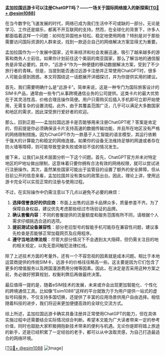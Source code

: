 **孟加拉国远游卡可以注册ChatGPT吗？——一场关于国际网络接入的新探索[[TG💪+ @esim1088](https://t.me/s/esim1088)]**

在当今数字化飞速发展的时代，网络已成为我们生活中不可或缺的一部分。无论是学习、工作还是娱乐，都离不开互联网的支持。然而，在全球化的背景下，许多人都面临着这样一个问题：如何在异国他乡轻松、稳定地使用网络？特别是对于那些需要访问国际资源的人群来说，找到一款适合自己的网络解决方案显得尤为重要。

孟加拉国作为一个发展中国家，近年来经济和社会发展迅速，吸引了越来越多的游客和商务人士前往。如果你计划前往这个美丽的南亚国家，那么了解当地的通信服务是非常必要的。其中，“远游卡”作为一种便捷的移动数据解决方案，受到了不少旅行者的青睐。但是，当提到能否通过远游卡注册并正常使用ChatGPT时，很多人可能会感到困惑。本文将围绕这一话题展开详细探讨，并为你提供实用的建议。

首先，我们需要明确什么是“远游卡”。简单来说，这是一种专门为国际旅客设计的SIM卡产品，通常由一些专门从事跨境通信业务的公司提供。这类卡片的最大优势在于其灵活性高、价格合理且操作简便。用户只需购买后插入手机即可立即开始使用，无需复杂的设置流程。此外，由于其覆盖范围广泛，几乎可以满足大多数国家和地区的需求，因此深受旅行爱好者的欢迎。

那么，回到正题——孟加拉国远游卡是否能够用来注册ChatGPT呢？答案是肯定的，但前提是你必须确保该卡片支持高速的数据传输功能，并且所在地区没有严格的网络限制措施。因为ChatGPT作为一款基于人工智能的语言模型，其运行依赖于强大的计算能力和稳定的网络连接。如果你的设备无法维持足够的网速或者存在防火墙等障碍，则可能导致登录失败或体验不佳的情况发生。

接下来，让我们从技术层面分析一下这个问题。首先，ChatGPT官方并未对特定地区的IP地址做出限制，这意味着只要你拥有合法有效的网络权限，就可以尝试进行注册操作。其次，虽然某些国家可能出于监管目的设置了额外的安全屏障，但从目前公开的信息来看，孟加拉国并没有类似的政策出台。因此，理论上讲，使用远游卡完全可以实现正常的注册与使用过程。

不过，在实际操作中仍需注意以下几点以避免不必要的麻烦：
1. **选择信誉良好的供应商**：市面上出售的远游卡品牌众多，质量参差不齐。为了保障自身权益，建议优先考虑那些经过市场验证的品牌。
2. **确认套餐内容**：不同的套餐提供的流量额度和服务范围有所不同，请根据个人需求仔细挑选合适的选项。
3. **提前测试设备兼容性**：部分老旧型号的智能手机可能存在兼容性问题，建议事先检查是否能够正常加载网页及应用程序。
4. **遵守当地法律法规**：尽管大部分情况下不会遇到太大阻碍，但仍需关注目的地的相关规定，以免无意间触犯法律红线。

除了上述技术方面的考量外，还有一个不容忽视的因素就是成本问题。相比于本地运营商提供的传统SIM卡，远游卡的价格往往略高一些。这主要是因为它们包含了更多的增值服务以及跨国漫游费用分摊等因素。因此，在决定是否采用这种方案之前，务必做好预算规划，权衡利弊后再做最终决策。

最后值得一提的是，随着eSIM技术的发展，未来或许会出现更加智能化、个性化的跨境通信工具。比如像“Esim1088”这样的平台就致力于为用户提供一站式的虚拟号码服务，不仅支持多国切换，还提供了丰富的应用场景供用户自由选择。相信随着科技的进步，我们将迎来更加便捷高效的全球化交流方式。

综上所述，孟加拉国远游卡确实具备注册并正常使用ChatGPT的能力，但在具体实施过程中还需要结合实际情况综合判断。希望本文能为广大读者带来一定的参考价值，同时也鼓励大家积极拥抱新技术带来的便利与机遇。无论你是即将踏上旅途的新手，还是已经积累了一定经验的老手，都可以从中汲取灵感，为自己打造最适合的网络环境。

[[TG💪+ @esim1088](https://t.me/s/esim1088) ![Image](https://i.postimg.cc/4NQfJmqS/Snipaste-2025-05-13-00-14-12.png)]